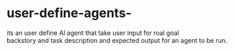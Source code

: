 # user-define-agents-
its an user define AI agent that take user input for roal goal
 <br>
backstory and task description and expected output for an agent to be run.
